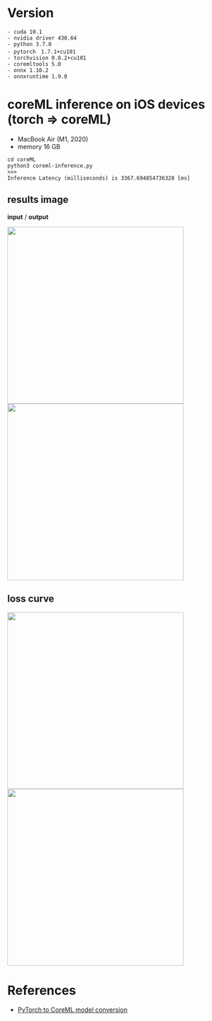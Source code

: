 # Version
```
- cuda 10.1
- nvidia driver 430.64
- python 3.7.0
- pytorch　1.7.1+cu101
- torchvision 0.8.2+cu101
- coremltools 5.0
- onnx 1.10.2
- onnxruntime 1.9.0
```


# coreML inference on iOS devices (torch => coreML)
- MacBook Air (M1, 2020)
- memory 16 GB
```
cd coreML
python3 coreml-inference.py
>>>
Inference Latency (milliseconds) is 3367.694854736328 [ms]
```


## results image

<b>input</b> / <b>output</b>

<img src="https://user-images.githubusercontent.com/48679574/140758490-9b9cb84f-b6b8-4d4f-95a6-6af5f78b6fa3.png" width="400px">

<img src="https://user-images.githubusercontent.com/48679574/140758521-ebf06219-7bf6-4d9c-8bca-c31c7130e262.png" width="400px">


## loss curve

<img src="https://user-images.githubusercontent.com/48679574/140757902-fed30192-3c0d-48ce-8964-9ecd4bc0d305.png" width="400px"><img src="https://user-images.githubusercontent.com/48679574/140757913-a85438ae-6e11-4b45-93e2-981413b0a186.png" width="400px">



# References
- [PyTorch to CoreML model conversion](https://learnopencv.com/pytorch-to-coreml-model-conversion/)
